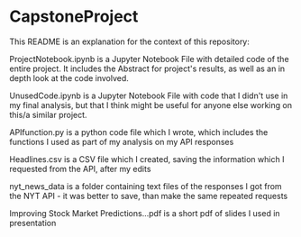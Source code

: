 # CapstoneProject

This README is an explanation for the context of this repository:

ProjectNotebook.ipynb is a Jupyter Notebook File with detailed code of the entire project. It includes the Abstract for project's results, as well as an in depth look at the code involved. 

UnusedCode.ipynb is a Jupyter Notebook File with code that I didn't use in my final analysis, but that I think might be useful for anyone else working on this/a similar project. 

APIfunction.py is a python code file which I wrote, which includes the functions I used as part of my analysis on my API responses

Headlines.csv is a CSV file which I created, saving the information which I requested from the API, after my edits

nyt_news_data is a folder containing text files of the responses I got from the NYT API - it was better to save, than make the same repeated requests

Improving Stock Market Predictions...pdf is a short pdf of slides I used in presentation